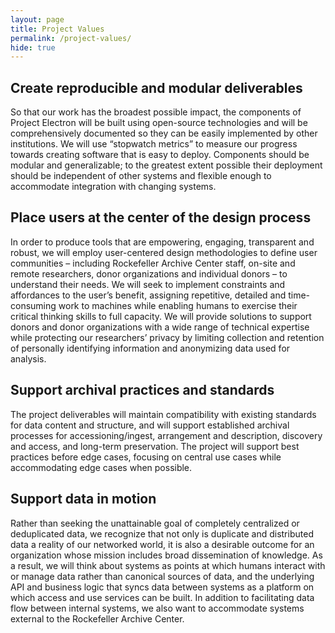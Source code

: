 ```yaml
---
layout: page
title: Project Values
permalink: /project-values/
hide: true
---
```


## Create reproducible and modular deliverables
So that our work has the broadest possible impact, the components of Project Electron will be built using open-source
technologies and will be comprehensively documented so they can be easily implemented by other institutions. We will use
“stopwatch metrics” to measure our progress towards creating software that is easy to deploy. Components should be
modular and generalizable; to the greatest extent possible their deployment should be independent of other systems and flexible
enough to accommodate integration with changing systems.

## Place users at the center of the design process
In order to produce tools that are empowering, engaging, transparent and robust, we will employ user-centered design methodologies
to define user communities – including Rockefeller Archive Center staff, on-site and remote researchers, donor organizations and
individual donors – to understand their needs. We will seek to implement constraints and affordances to the user’s benefit, assigning
repetitive, detailed and time-consuming work to machines while enabling humans to exercise their critical thinking skills to full
capacity. We will provide solutions to support donors and donor organizations with a wide range of technical expertise while protecting
our researchers’ privacy by limiting collection and retention of personally identifying information and anonymizing data used for analysis.

## Support archival practices and standards
The project deliverables will maintain compatibility with existing standards for data content and structure, and will support established
archival processes for accessioning/ingest, arrangement and description, discovery and access, and long-term preservation. The project
will support best practices before edge cases, focusing on central use cases while accommodating edge cases when possible.

## Support data in motion
Rather than seeking the unattainable goal of completely centralized or deduplicated data, we recognize that not only is duplicate and
distributed data a reality of our networked world, it is also a desirable outcome for an organization whose mission includes broad
dissemination of knowledge. As a result, we will think about systems as points at which humans interact with or manage data rather than
canonical sources of data, and the underlying API and business logic that syncs data between systems as a platform on which access and use
services can be built. In addition to facilitating data flow between internal systems, we also want to accommodate systems external to the Rockefeller Archive Center.
